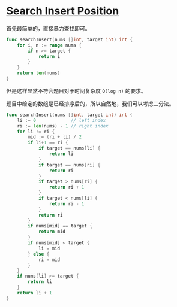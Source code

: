 # [Search Insert Position](https://leetcode.com/problems/search-insert-position/description/)

首先最简单的，直接暴力查找即可。

```go
func searchInsert(nums []int, target int) int {
	for i, n := range nums {
		if n >= target {
			return i
		}
	}
	return len(nums)
}
```

但是这样显然不符合题目对于时间复杂度 `O(log n)` 的要求。

题目中给定的数组是已经排序后的，所以自然地，我们可以考虑二分法。

```go
func searchInsert(nums []int, target int) int {
	li := 0             // left index
	ri := len(nums) - 1 // right index
	for li != ri {
		mid := (ri + li) / 2
		if li+1 == ri {
			if target == nums[li] {
				return li
			}
			if target == nums[ri] {
				return ri
			}
			if target > nums[ri] {
				return ri + 1
			}
			if target < nums[li] {
				return ri - 1
			}
			return ri
		}
		if nums[mid] == target {
			return mid
		}
		if nums[mid] < target {
			li = mid
		} else {
			ri = mid
		}
	}
	if nums[li] >= target {
		return li
	}
	return li + 1
}
```

